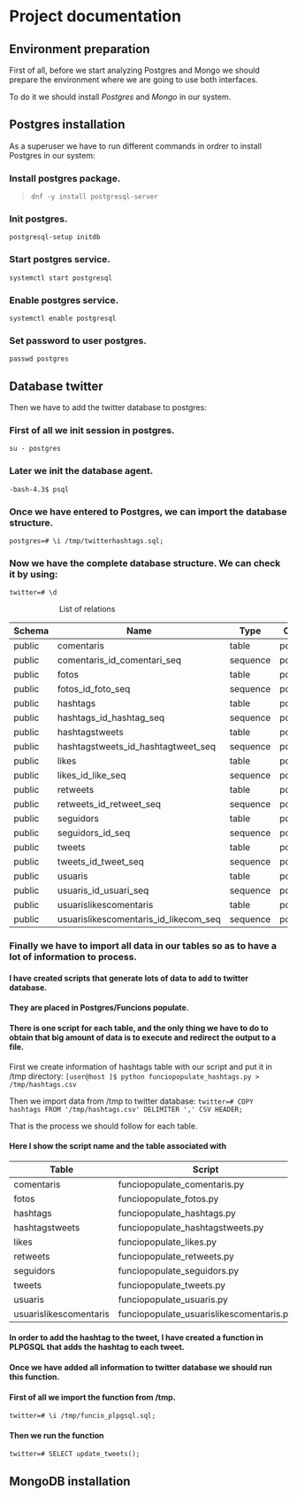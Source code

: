 # Project documentation


## Environment preparation

First of all, before we start analyzing Postgres and Mongo we should prepare the environment where we are going to use both interfaces.

To do it we should install *Postgres* and *Mongo* in our system.


## Postgres installation

As a superuser we have to run different commands in ordrer to install Postgres in our system:

### Install postgres package.

> `dnf -y install postgresql-server`

### Init postgres.

`postgresql-setup initdb`

### Start postgres service.

`systemctl start postgresql`

### Enable postgres service.

`systemctl enable postgresql`

### Set password to user postgres.

`passwd postgres`


## Database twitter

Then we have to add the twitter database to postgres:

### First of all we init session in postgres.

`su - postgres`

### Later we init the database agent.

`-bash-4.3$ psql`

### Once we have entered to Postgres, we can import the database structure.

`postgres=# \i /tmp/twitterhashtags.sql;`

### Now we have the complete database structure. We can check it by using:

`twitter=# \d`

                        List of relations
                        
Schema |                 Name                  |   Type   |  Owner
-------|---------------------------------------|----------|---------
public | comentaris                            | table    | postgres
public | comentaris_id_comentari_seq           | sequence | postgres
public | fotos                                 | table    | postgres
public | fotos_id_foto_seq                     | sequence | postgres
public | hashtags                              | table    | postgres
public | hashtags_id_hashtag_seq               | sequence | postgres
public | hashtagstweets                        | table    | postgres
public | hashtagstweets_id_hashtagtweet_seq    | sequence | postgres
public | likes                                 | table    | postgres
public | likes_id_like_seq                     | sequence | postgres
public | retweets                              | table    | postgres
public | retweets_id_retweet_seq               | sequence | postgres
public | seguidors                             | table    | postgres
public | seguidors_id_seq                      | sequence | postgres
public | tweets                                | table    | postgres
public | tweets_id_tweet_seq                   | sequence | postgres
public | usuaris                               | table    | postgres
public | usuaris_id_usuari_seq                 | sequence | postgres
public | usuarislikescomentaris                | table    | postgres
public | usuarislikescomentaris_id_likecom_seq | sequence | postgres


### Finally we have to import all data in our tables so as to have a lot of information to process. 
#### I have created scripts that generate lots of data to add to twitter database. 
#### They are placed in Postgres/Funcions populate. 
#### There is one script for each table, and the only thing we have to do to obtain that big amount of data is to execute and redirect the output to a file.

  First we create information of hashtags table with our script and put it in /tmp directory:
`[user@host ]$ python funciopopulate_hashtags.py > /tmp/hashtags.csv`

  Then we import data from /tmp to twitter database:
 `twitter=# COPY hashtags FROM '/tmp/hashtags.csv' DELIMITER ',' CSV HEADER;`

  That is the process we should follow for each table.
  
#### Here I show the script name and the table associated with
 
Table                  | Script
-----------------------|-------------------------------------------
comentaris             | funciopopulate_comentaris.py    
fotos                  | funciopopulate_fotos.py   
hashtags               | funciopopulate_hashtags.py    
hashtagstweets         | funciopopulate_hashtagstweets.py    
likes                  | funciopopulate_likes.py    
retweets               | funciopopulate_retweets.py   
seguidors              | funciopopulate_seguidors.py    
tweets                 | funciopopulate_tweets.py    
usuaris                | funciopopulate_usuaris.py   
usuarislikescomentaris | funciopopulate_usuarislikescomentaris.py    

#### In order to add the hashtag to the tweet, I have created a function in PLPGSQL that adds the hashtag to each tweet.
#### Once we have added all information to twitter database we should run this function. 
#### First of all we import the function from /tmp.

`twitter=# \i /tmp/funcio_plpgsql.sql;`

#### Then we run the function

`twitter=# SELECT update_tweets();`





## MongoDB installation

